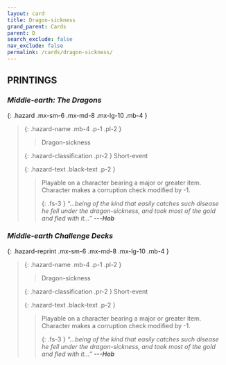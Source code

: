 ```yaml
---
layout: card
title: Dragon-sickness
grand_parent: Cards
parent: D
search_exclude: false
nav_exclude: false
permalink: /cards/dragon-sickness/
---
```


## PRINTINGS


### _Middle-earth: The Dragons_

{: .hazard .mx-sm-6 .mx-md-8 .mx-lg-10 .mb-4 }
> {: .hazard-name .mb-4 .p-1 .pl-2 }
> > <div class="hazard-mp"></div>
> > <div class="card-name">Dragon-sickness</div>
>
> {: .hazard-classification .pr-2 }
> Short-event
>
> {: .hazard-text .black-text .p-2 }
> > Playable on a character bearing a major or greater item. Character makes a corruption check modified by -1. 
> > 
> > {: .fs-3 } 
> > _“...being of the kind that easily catches such disease he fell under the dragon-sickness, and took most of the gold and fled with it...”_ ***---&#65279;Hob*** 
>

### _Middle-earth Challenge Decks_

{: .hazard-reprint .mx-sm-6 .mx-md-8 .mx-lg-10 .mb-4 }
> {: .hazard-name .mb-4 .p-1 .pl-2 }
> > <div class="hazard-mp"></div>
> > <div class="card-name">Dragon-sickness</div>
>
> {: .hazard-classification .pr-2 }
> Short-event
>
> {: .hazard-text .black-text .p-2 }
> > Playable on a character bearing a major or greater item. Character makes a corruption check modified by -1. 
> > 
> > {: .fs-3 } 
> > _“...being of the kind that easily catches such disease he fell under the dragon-sickness, and took most of the gold and fled with it...”_ ***---&#65279;Hob*** 
>
